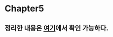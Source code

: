 # Chapter5
## 정리한 내용은 [여기](https://github.com/TeamCrazyPerformance/StupidAlgorithm/blob/master/%ED%95%A8%ED%83%9C%EC%98%81/Chapter5/README.md)에서 확인 가능하다.
